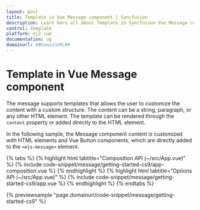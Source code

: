 ```yaml
---
layout: post
title: Template in Vue Message component | Syncfusion
description: Learn here all about Template in Syncfusion Vue Message component of Syncfusion Essential JS 2 and more.
control: Template 
platform: ej2-vue
documentation: ug
domainurl: ##DomainURL##
---
```


# Template in Vue Message component

The message supports templates that allows the user to customize the content with a custom structure. The content can be a string, paragraph, or any other HTML element. The template can be rendered through the `content` property or added directly to the HTML element.

In the following sample, the Message component content is customized with HTML elements and Vue Button components, which are directly added to the `<ejs-message>` element.

{% tabs %}
{% highlight html tabtitle="Composition API (~/src/App.vue)" %}
{% include code-snippet/message/getting-started-cs9/app-composition.vue %}
{% endhighlight %}
{% highlight html tabtitle="Options API (~/src/App.vue)" %}
{% include code-snippet/message/getting-started-cs9/app.vue %}
{% endhighlight %}
{% endtabs %}
        
{% previewsample "page.domainurl/code-snippet/message/getting-started-cs9" %}